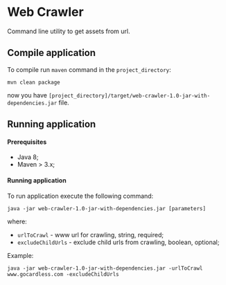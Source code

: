 # Web Crawler

Command line utility to get assets from url.

## Compile application

To compile run `maven` command in the `project_directory`:
```
mvn clean package
```
now you have `[project_directory]/target/web-crawler-1.0-jar-with-dependencies.jar` file.


## Running application

#### Prerequisites
- Java 8;
- Maven > 3.x;

#### Running application
To run application execute the following command:
```
java -jar web-crawler-1.0-jar-with-dependencies.jar [parameters]
```

where: 
- `urlToCrawl` - www url for crawling, string, required;
- `excludeChildUrls` - exclude child urls from crawling, boolean, optional; 

Example: 
```
java -jar web-crawler-1.0-jar-with-dependencies.jar -urlToCrawl www.gocardless.com -excludeChildUrls

```



